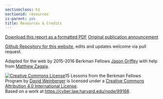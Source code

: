 ```yaml
---
sectionclass: h1
sectionid: resources
is-parent: yes
title: Resources & Credits
---
```


[Download this report as a formatted PDF](https://cyber.law.harvard.edu/sites/cyber.law.harvard.edu/files/2015-10_fellowsreportPRINT.pdf)
[Original publication announcement](https://cyber.law.harvard.edu/node/99168)

[Github Repository for this website](https://cyber.law.harvard.edu/node/99168), edits and updates welcome via pull request.

Adapted for the web by 2015-2016 Berkman Fellows [Jason Griffey](http://jasongriffey.net) with help from [Matthew Zagaja](http://www.zagaja.com).

<a rel="license" href="http://creativecommons.org/licenses/by/4.0/"><img alt="Creative Commons License" style="border-width:0" src="https://i.creativecommons.org/l/by/4.0/88x31.png" /></a><span xmlns:dct="http://purl.org/dc/terms/" property="dct:title">15 Lessons from the Berkman Fellows Program</span> by <a xmlns:cc="http://creativecommons.org/ns#" href="http://griffey.github.io/15-Lessons/" property="cc:attributionName" rel="cc:attributionURL">David Weinberger</a> is licensed under a <a rel="license" href="http://creativecommons.org/licenses/by/4.0/">Creative Commons Attribution 4.0 International License</a>.<br />Based on a work at <a xmlns:dct="http://purl.org/dc/terms/" href="https://cyber.law.harvard.edu/node/99168" rel="dct:source">https://cyber.law.harvard.edu/node/99168</a>.
